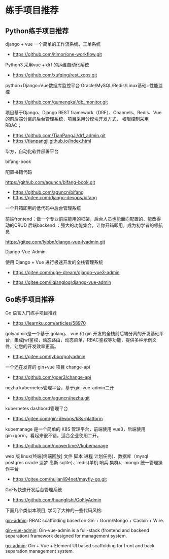 # 练手项目推荐

## Python练手项目推荐


django + vue 一个简单的工作流系统，工单系统

- https://github.com/itimor/one-workflow.git



Python3 采用vue + drf 的运维自动化系统

- https://github.com/xufqing/rest_xops.git
  



python+Django+Vue数据库监控平台 Oracle/MySQL/Redis/Linux基础+性能监控

- https://github.com/gumengkai/db_monitor.git




项目基于Django、Django REST framework（DRF）、Channels、Redis、Vue的前后端分离的后台管理系统，项目采用分模块开发方式， 权限控制采用 RBAC；

- https://github.com/TianPangJi/drf_admin.git
- https://tianpangji.github.io/index.html




毕方，自动化软件部署平台 

bifang-book

配置书籍代码

https://github.com/aguncn/bifang-book.git


- https://github.com/aguncn/bifang
- https://gitee.com/django-devops/bifang






一个开箱即用的低代码中后台管理系统

前端frontend：做一个专业前端能用的框架，后台人员也能面向配置的、能改得动的CRUD 后端backend ：强大的功能集合，让你开箱即用，成为初学者的领航员

https://gitee.com/lybbn/django-vue-lyadmin.git



Django-Vue-Admin

使用 Django + Vue 进行极速开发的全栈管理系统

- https://gitee.com/huge-dream/django-vue3-admin

- https://gitee.com/liqianglog/django-vue-admin



## Go练手项目推荐


Go 语言入门练手项目推荐
- https://learnku.com/articles/58970




golyadmin是一个基于 golang、 vue 和 gin 开发的全栈前后端分离的开发基础平台，集成jwt鉴权，动态路由，动态菜单，RBAC鉴权等功能，提供多种示例文件，让您的开发效率更高。
- https://gitee.com/lybbn/golyadmin




一个还在发育的 gin+vue 项目  change-api

- https://github.com/goer3/change-api




nezha kubernetes管理平台，基于gin-vue-admin二开 
- https://github.com/aguncn/nezha.git




kubernetes dashbord管理平台
- https://gitee.com/gin-devops/k8s-platform



kubemanage 是一个简单的 K8S 管理平台，前端使用 vue3，后端使用 gin+gorm。看起来很不错，适合企业使用二开。

- https://github.com/noovertime7/kubemanage




web 版 linux(终端[终端回放] 文件 脚本 进程 计划任务)、数据库（mysql postgres oracle 达梦 高斯 sqlite）、redis(单机 哨兵 集群)、mongo 统一管理操作平台
- https://gitee.com/hujianli94net/mayfly-go.git




GoFly快速开发后台管理系统
- https://github.com/huanglishi/GoFlyAdmin






下面几个类似本项目, 学习了大神的一些代码风格:

[gin-admin](https://github.com/LyricTian/gin-admin): RBAC scaffolding based on Gin + Gorm/Mongo + Casbin + Wire.

[gin-vue-admin](https://github.com/flipped-aurora/gin-vue-admin): Gin-vue-admin is a full-stack (frontend and backend separation) framework designed for management system.

[go-admin](https://github.com/wenjianzhang/go-admin): Gin + Vue + Element UI based scaffolding for front and back separation management system.




